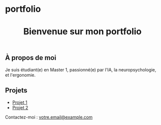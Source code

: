 # portfolio
<!DOCTYPE html>
<html lang="en">
<head>
    <meta charset="UTF-8">
    <meta name="viewport" content="width=device-width, initial-scale=1.0">
    <title>Mon Portfolio</title>
    <link rel="stylesheet" href="style.css">
</head>
<body>
    <header>
        <h1>Bienvenue sur mon portfolio</h1>
    </header>
    <main>
        <section id="about">
            <h2>À propos de moi</h2>
            <p>Je suis étudiant(e) en Master 1, passionné(e) par l'IA, la neuropsychologie, et l'ergonomie.</p>
        </section>
        <section id="projects">
            <h2>Projets</h2>
            <ul>
                <li><a href="https://github.com/mon-projet-1">Projet 1</a></li>
                <li><a href="https://github.com/mon-projet-2">Projet 2</a></li>
            </ul>
        </section>
    </main>
    <footer>
        <p>Contactez-moi : <a href="mailto:votre.email@example.com">votre.email@example.com</a></p>
    </footer>
</body>
</html>

